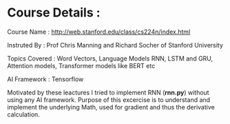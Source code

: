 # Course Details :
Course Name : http://web.stanford.edu/class/cs224n/index.html

Instruted By : Prof Chris Manning and Richard Socher of Stanford University 

Topics Covered : Word Vectors, Language Models RNN, LSTM and GRU, Attention models, Transformer models like BERT etc

AI Framework : Tensorflow



Motivated by these leactures I tried to implement RNN (**rnn.py**) without using any AI framework. Purpose of this excercise is to understand and implement the underlying Math, used for gradient and thus the derivative calculation. 
